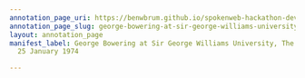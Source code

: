 ```yaml
---
annotation_page_uri: https://benwbrum.github.io/spokenweb-hackathon-development-noterms/annotations/george-bowering-at-sir-george-williams-university-the-poetry-series-25-january-1974-canvas-1-audience-member-1.json
annotation_page_slug: george-bowering-at-sir-george-williams-university-the-poetry-series-25-january-1974-canvas-1-audience-member-1
layout: annotation_page
manifest_label: George Bowering at Sir George Williams University, The Poetry Series,
  25 January 1974

---
```

